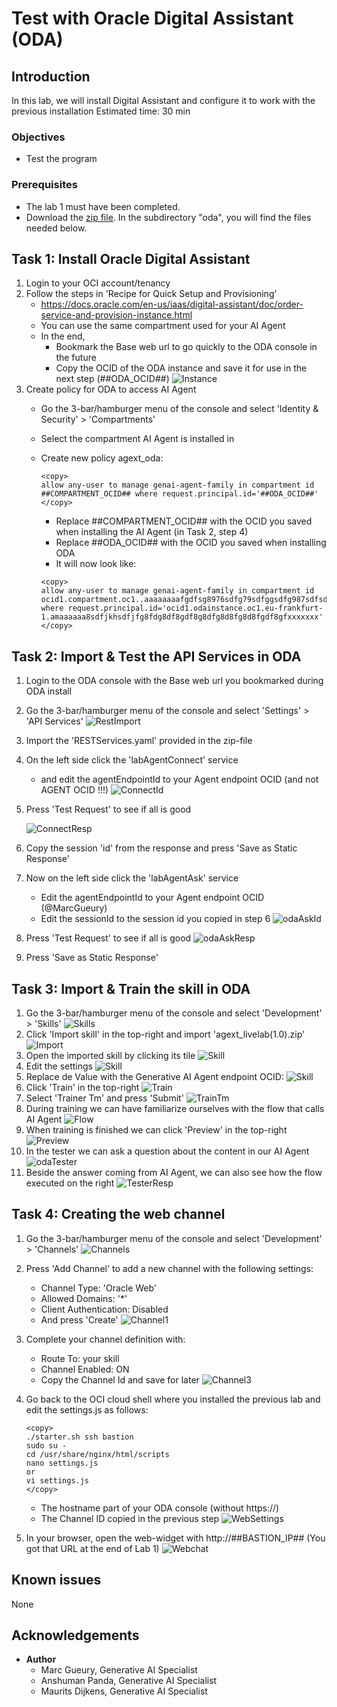 # Test with Oracle Digital Assistant (ODA)

## Introduction
In this lab, we will install Digital Assistant and configure it to work with the previous installation
Estimated time: 30 min

### Objectives

- Test the program

### Prerequisites
- The lab 1 must have been completed.
- Download the [zip file](https://github.com/mgueury/oci-genai-agent-ext/archive/refs/heads/main.zip).
    In the subdirectory "oda", you will find the files needed below.

## Task 1: Install Oracle Digital Assistant

1. Login to your OCI account/tenancy
2. Follow the steps in 'Recipe for Quick Setup and Provisioning'
    - https://docs.oracle.com/en-us/iaas/digital-assistant/doc/order-service-and-provision-instance.html
    - You can use the same compartment used for your AI Agent
    - In the end,
        - Bookmark the Base web url to go quickly to the ODA console in the future
        - Copy the OCID of the ODA instance and save it for use in the next step (##ODA_OCID##)
        ![Instance](images/oda-instance.png)
3. Create policy for ODA to access AI Agent
    - Go the 3-bar/hamburger menu of the console and select 'Identity & Security' > 'Compartments'
    - Select the compartment AI Agent is installed in
	- Create new policy agext_oda:

        ```
        <copy>
		allow any-user to manage genai-agent-family in compartment id ##COMPARTMENT_OCID## where request.principal.id='##ODA_OCID##'
        </copy>
        ```
        - Replace ##COMPARTMENT\_OCID## with the OCID you saved when installing the AI Agent (in Task 2, step 4)
        - Replace ##ODA\_OCID## with the OCID you saved when installing ODA
		- It will now look like:
		```
        <copy>
        allow any-user to manage genai-agent-family in compartment id ocid1.compartment.oc1..aaaaaaaafgdfsg8976sdfg79sdfggsdfg987sdfsdfgsdf9g87sdfgs98zzz where request.principal.id='ocid1.odainstance.oc1.eu-frankfurt-1.amaaaaaa8sdfjkhsdfjfg8fdg8df8gdf8g8dfg8d8fg8d8fgdf8gfxxxxxxx'
        </copy>
        ```

## Task 2: Import & Test the API Services in ODA

1. Login to the ODA console with the Base web url you bookmarked during ODA install
2. Go the 3-bar/hamburger menu of the console and select 'Settings' > 'API Services'
    ![RestImport](images/oda-rest-import.png)
3. Import the 'RESTServices.yaml' provided in the zip-file
4. On the left side click the 'labAgentConnect' service
    - and edit the agentEndpointId to your Agent endpoint OCID (and not AGENT OCID !!!)
    ![ConnectId](images/oda-connect-id.png)
5. Press 'Test Request' to see if all is good

    ![ConnectResp](images/oda-connect-resp.png)
6. Copy the session 'id' from the response and press 'Save as Static Response'
7. Now on the left side click the 'labAgentAsk' service
    - Edit the agentEndpointId to your Agent endpoint OCID (@MarcGueury)
    - Edit the sessionId to the session id you copied in step 6
    ![odaAskId](images/oda-ask-id.png)
8. Press 'Test Request' to see if all is good
    ![odaAskResp](images/oda-ask-resp.png)
9. Press 'Save as Static Response'


## Task 3: Import & Train the skill in ODA

1. Go the 3-bar/hamburger menu of the console and select 'Development' > 'Skills'
   ![Skills](images/oda-skills.png)
2. Click 'Import skill' in the top-right and import 'agext_livelab(1.0).zip'
   ![Import](images/oda-import.png)
3. Open the imported skill by clicking its tile
   ![Skill](images/oda-skill.png)
4. Edit the settings 
   ![Skill](images/oda-settings.png)
5. Replace de Value with the Generative AI Agent endpoint OCID:
   ![Skill](images/oda-agentendpoint.png)
6. Click 'Train' in the top-right
   ![Train](images/oda-train.png)
7. Select 'Trainer Tm' and press 'Submit'
   ![TrainTm](images/oda-train-tm.png)
8. During training we can have familiarize ourselves with the flow that calls AI Agent
   ![Flow](images/oda-flow.png)
9. When training is finished we can click 'Preview' in the top-right
   ![Preview](images/oda-preview.png)
10. In the tester we can ask a question about the content in our AI Agent
   ![odaTester](images/oda-tester.png)
11. Beside the answer coming from AI Agent, we can also see how the flow executed on the right
   ![TesterResp](images/oda-tester-resp.png)

## Task 4: Creating the web channel

1. Go the 3-bar/hamburger menu of the console and select 'Development' > 'Channels'
    ![Channels](images/oda-channels.png)
2. Press 'Add Channel' to add a new channel with the following settings:
    - Channel Type: 'Oracle Web'
    - Allowed Domains: '*'
    - Client Authentication: Disabled  
    - And press 'Create'
    ![Channel1](images/oda-channel1.png)
3. Complete your channel definition with:
    - Route To: your skill
    - Channel Enabled: ON
    - Copy the Channel Id and save for later
    ![Channel3](images/oda-channel3.png)
4. Go back to the OCI cloud shell where you installed the previous lab and edit the settings.js as follows:

    ```
    <copy>
    ./starter.sh ssh bastion
    sudo su -
    cd /usr/share/nginx/html/scripts
    nano settings.js
    or
    vi settings.js
    </copy>
    ```

    - The hostname part of your ODA console (without https://)
    - The Channel ID copied in the previous step
    ![WebSettings](images/oda-web-settings.png)
5. In your browser, open the web-widget with http://##BASTION\_IP## (You got that URL at the end of Lab 1)
    ![Webchat](images/oda-webchat.png)


## Known issues

None

## Acknowledgements

- **Author**
    - Marc Gueury, Generative AI Specialist
    - Anshuman Panda, Generative AI Specialist
    - Maurits Dijkens, Generative AI Specialist


